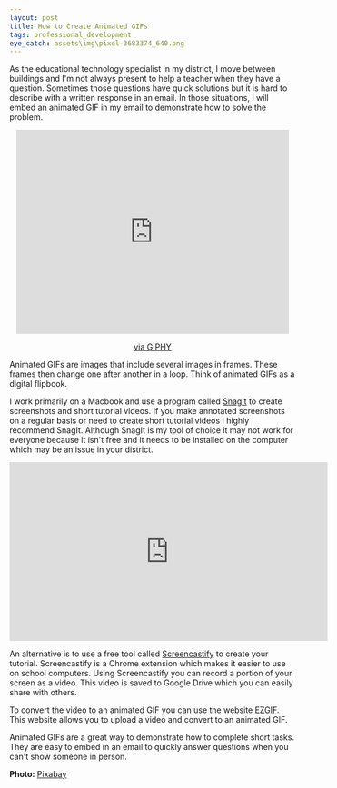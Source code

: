 ```yaml
---
layout: post
title: How to Create Animated GIFs
tags: professional_development
eye_catch: assets\img\pixel-3683374_640.png
---
```


As the educational technology specialist in my district, I move between buildings and I'm not always present to help a teacher when they have a question.  Sometimes those questions have quick solutions but it is hard to describe with a written response in an email.  In those situations, I will embed an animated GIF in my email to demonstrate how to solve the problem.

<!--more-->

<center><iframe src="https://giphy.com/embed/All3wXasG65kA" width="480" height="360" frameBorder="0" class="giphy-embed" allowFullScreen></iframe><p><a href="https://giphy.com/gifs/art-animation-spin-All3wXasG65kA">via GIPHY</a></p></center>

Animated GIFs are images that include several images in frames.  These frames then change one after another in a loop.  Think of animated GIFs as a digital flipbook.

I work primarily on a Macbook and use a program called [SnagIt](https://www.techsmith.com/screen-capture.html) to create screenshots and short tutorial videos.  If you make annotated screenshots on a regular basis or need to create short tutorial videos I highly recommend SnagIt.  Although SnagIt is my tool of choice it may not work for everyone because it isn't free and it needs to be installed on the computer which may be an issue in your district.

<center><iframe width="560" height="315" src="https://www.youtube.com/embed/uuJ2lF9RkgE" frameborder="0" allow="accelerometer; autoplay; encrypted-media; gyroscope; picture-in-picture" allowfullscreen></iframe></center>

An alternative is to use a free tool called [Screencastify](https://www.screencastify.com/) to create your tutorial.  Screencastify is a Chrome extension which makes it easier to use on school computers.  Using Screencastify you can record a portion of your screen as a video.  This video is saved to Google Drive which you can easily share with others.

To convert the video to an animated GIF you can use the website [EZGIF](https://ezgif.com/video-to-gif).  This website allows you to upload a video and convert to an animated GIF.

Animated GIFs are a great way to demonstrate how to complete short tasks.  They are easy to embed in an email to quickly answer questions when you can't show someone in person.

**Photo:** [Pixabay](https://pixabay.com/vectors/pixel-tutorial-coach-pixel-cells-3683374/)
